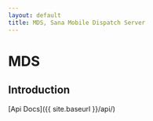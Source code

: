 ```yaml
---
layout: default
title: MDS, Sana Mobile Dispatch Server
---
```

# MDS

## Introduction

[Api Docs]({{ site.baseurl }}/api/)